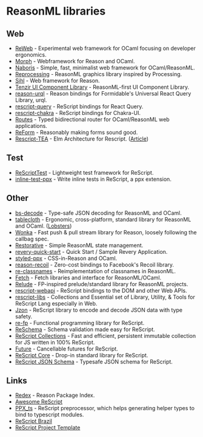 # ReasonML libraries

## Web

- [ReWeb](https://github.com/yawaramin/re-web) - Experimental web framework for OCaml focusing on developer ergonomics.
- [Morph](https://github.com/reason-native-web/morph) - Webframework for Reason and OCaml.
- [Naboris](https://github.com/shawn-mcginty/naboris) - Simple, fast, minimalist web framework for OCaml/ReasonML.
- [Reprocessing](https://github.com/Schmavery/reprocessing) - ReasonML graphics library inspired by Processing.
- [Sihl](https://github.com/oxidizing/sihl) - Web framework for Reason.
- [Tenzir UI Component Library](https://github.com/tenzir/ui-component-library) - ReasonML-first UI Component Library.
- [reason-urql](https://github.com/FormidableLabs/reason-urql) - Reason bindings for Formidable's Universal React Query Library, urql.
- [rescript-query](https://github.com/rescriptbr/react-query) - ReScript bindings for React Query.
- [rescript-chakra](https://github.com/ri7nz/rescript-chakra) - ReScript bindings for Chakra-UI.
- [Routes](https://github.com/anuragsoni/routes) - Typed bidirectional router for OCaml/ReasonML web applications.
- [ReForm](https://github.com/rescriptbr/reform) - Reasonably making forms sound good.
- [Rescript-TEA](https://github.com/darklang/rescript-tea) - Elm Architecture for Rescript. ([Article](https://blog.darklang.com/rescript-tea/))

## Test

- [ReScriptTest](https://github.com/bloodyowl/rescript-test) - Lightweight test framework for ReScript.
- [inline-test-ppx](https://github.com/dialohq/inline-test-ppx) - Write inline tests in ReScript, a ppx extension.

## Other

- [bs-decode](https://github.com/mlms13/bs-decode) - Type-safe JSON decoding for ReasonML and OCaml.
- [tablecloth](https://github.com/darklang/tablecloth) - Ergonomic, cross-platform, standard library for ReasonML and OCaml. ([Lobsters](https://lobste.rs/s/lw296f/ergonomic_cross_platform_standard))
- [Wonka](https://github.com/kitten/wonka) - Fast push & pull stream library for Reason, loosely following the callbag spec.
- [Restorative](https://github.com/paulshen/restorative) - Simple ReasonML state management.
- [revery-quick-start](https://github.com/revery-ui/revery-quick-start) - Quick Start / Sample Revery Application.
- [styled-ppx](https://github.com/davesnx/styled-ppx) - CSS-in-Reason and OCaml.
- [reason-recoil](https://github.com/bloodyowl/reason-recoil) - Zero-cost bindings to Facebook's Recoil library.
- [re-classnames](https://github.com/MinimaHQ/re-classnames) - Reimplementation of classnames in ReasonML.
- [Fetch](https://github.com/lessp/fetch) - Fetch libraries and interface for ReasonML/OCaml.
- [Relude](https://github.com/reazen/relude) - FP-inspired prelude/standard library for ReasonML projects.
- [rescript-webapi](https://github.com/tinymce/rescript-webapi) - ReScript bindings to the DOM and other Web APIs.
- [rescript-libs](https://github.com/ri7nz/rescript-libs) - Collections and Essential set of Library, Utility, & Tools for ReScript Lang especially in Web.
- [Jzon](https://github.com/nkrkv/jzon) - ReScript library to encode and decode JSON data with type safety.
- [re-fp](https://github.com/snatvb/re-fp) - Functional programming library for ReScript.
- [ReSchema](https://github.com/rescriptbr/reschema) - Schema validation made easy for ReScript.
- [ReScript Collections](https://github.com/reason-seoul/rescript-collection) - Fast and efficient, persistent immutable collection for JS written in 100% ReScript.
- [Future](https://github.com/bloodyowl/rescript-future) - Cancellable futures for ReScript.
- [ReScript Core](https://github.com/rescript-association/rescript-core) - Drop-in standard library for ReScript.
- [ReScript JSON Schema](https://github.com/DZakh/rescript-json-schema) - Typesafe JSON schema for ReScript.

## Links

- [Redex](https://redex.github.io/) - Reason Package Index.
- [Awesome ReScript](https://github.com/fhammerschmidt/awesome-rescript)
- [PPX_ts](https://github.com/green-labs/ppx_ts) - ReScript preprocessor, which helps generating helper types to bind to typescript modules.
- [ReScript Brazil](https://github.com/rescriptbr)
- [ReScript Project Template](https://github.com/rescript-lang/rescript-project-template)
